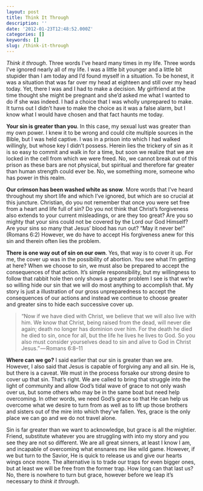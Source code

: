 ```yaml
---
layout: post
title: Think It Through
description: ''
date: '2012-01-23T12:48:52.000Z'
categories: []
keywords: []
slug: /think-it-through
---
```


_Think it through_. Three words I’ve heard many times in my life. Three words I’ve ignored nearly all of my life. I was a little bit younger and a little bit stupider than I am today and I’d found myself in a situation. To be honest, it was a situation that was far over my head at eighteen and still over my head today. Yet, there I was and I had to make a decision. My girlfriend at the time thought she might be pregnant and she’d asked me what I wanted to do if she was indeed. I had a choice that I was wholly unprepared to make. It turns out I didn’t have to make the choice as it was a false alarm, but I know what I would have chosen and that fact haunts me today.

**Your sin is greater than you**. In this case, my sexual lust was greater than my own power. I knew it to be wrong and could cite multiple sources in the Bible, but I was held captive. I was in a prison into which I had walked willingly, but whose key I didn’t possess. Herein lies the trickery of sin as it is so easy to commit and walk in for a time, but soon we realize that we are locked in the cell from which we were freed. No, we cannot break out of this prison as these bars are not physical, but spiritual and therefore far greater than human strength could ever be. No, we something more, someone who has power in this realm.

**Our crimson has been washed white as snow**. More words that I’ve heard throughout my short life and which I’ve ignored, but which are so crucial at this juncture. Christian, do you not remember that once you were set free from a heart and life full of sin? Do you not think that Christ’s forgiveness also extends to your current misleadings, or are they too great? Are you so mighty that your sins could not be covered by the Lord our God Himself? Are your sins so many that Jesus’ blood has run out? “May it never be!” (Romans 6:2) However, we do have to accept His forgiveness anew for this sin and therein often lies the problem.

**There is one way out of sin on our own**. Yes, that way is to cover it up. For me, the cover up was in the possibility of abortion. You see what I’m getting at here? When we choose to sin, we must also be prepared to accept the consequences of that action. It’s simple responsibility, but my willingness to follow that rabbit hole then only shows a greater problem I see is that we’re so willing hide our sin that we will do most anything to accomplish that. My story is just a illustration of our gross unpreparedness to accept the consequences of our actions and instead we continue to choose greater and greater sins to hide each successive cover up.

> “Now if we have died with Christ, we believe that we will also live with him. We know that Christ, being raised from the dead, will never die again; death no longer has dominion over him. For the death he died he died to sin, once for all, but the life he lives he lives to God. So you also must consider yourselves dead to sin and alive to God in Christ Jesus.” — Romans 6:8–11

**Where can we go?** I said earlier that our sin is greater than we are. However, I also said that Jesus is capable of forgiving any and all sin. He is, but there is a caveat. We must in the process forsake our strong desire to cover up that sin. That’s right. We are called to bring that struggle into the light of community and allow God’s tidal wave of grace to not only wash over us, but some others who may be in the same boat but need help overcoming. In other words, we need God’s grace so that He can help us overcome what we desire to turn from as well as to lift up those brothers and sisters out of the mire into which they’ve fallen. Yes, grace is the only place we can go and we do not travel alone.

Sin is far greater than we want to acknowledge, but grace is all the mightier. Friend, substitute whatever you are struggling with into my story and you see they are not so different. We are all great sinners, at least I know I am, and incapable of overcoming what ensnares me like wild game. However, if we but turn to the Savior, He is quick to release us and give our hearts wings once more. The alternative is to trade our traps for even bigger ones, but at least we will be free from the former trap. How long can that last us? No, there is nowhere to turn but grace, however before we leap it’s necessary to _think it through_.